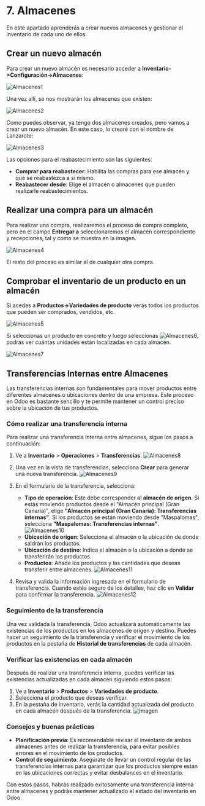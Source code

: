 # 7. Almacenes

En este apartado aprenderás a crear nuevos almacenes y gestionar el inventario de cada uno de ellos.

## Crear un nuevo almacén

Para crear un nuevo almacén es necesario acceder a **Inventario->Configuración->Almacenes**:

![Almacenes1](https://raw.githubusercontent.com/canarydev/SGE/refs/heads/main/static/images/UT3/almacenes1.png)

Una vez allí, se nos mostrarán los almacenes que existen:

![Almacenes2](https://raw.githubusercontent.com/canarydev/SGE/refs/heads/main/static/images/UT3/almacenes2.png)

Como puedes observar, ya tengo dos almacenes creados, pero vamos a crear un nuevo almacén. En este caso, lo crearé con el nombre de Lanzarote:

![Almacenes3](https://raw.githubusercontent.com/canarydev/SGE/refs/heads/main/static/images/UT3/almacenes3.png)

Las opciones para el reabastecimiento son las siguientes:
- **Comprar para reabastecer**: Habilita las compras para ese almacén y que se reabastezca a sí mismo.
- **Reabastecer desde**: Elige el almacén o almacenes que pueden realizarle reabastecimientos.

## Realizar una compra para un almacén

Para realizar una compra, realizaremos el proceso de compra completo, pero en el campo **Entregar a** seleccionaremos el almacén correspondiente y recepciones, tal y como se muestra en la imagen.

![Almacenes4](https://raw.githubusercontent.com/canarydev/SGE/refs/heads/main/static/images/UT3/almacenes4.png)

El resto del proceso es similar al de cualquier otra compra.

## Comprobar el inventario de un producto en un almacén

Si acedes a **Productos->Variedades de producto** verás todos los productos que pueden ser comprados, vendidos, etc. 

![Almacenes5](https://raw.githubusercontent.com/canarydev/SGE/refs/heads/main/static/images/UT3/almacenes5.png)

Si seleccionas un producto en concreto y luego seleccionas ![Almacenes6](https://raw.githubusercontent.com/canarydev/SGE/refs/heads/main/static/images/UT3/almacenes6.png), podrás ver cuántas unidades están localizadas en cada almacén.

![Almacenes7](https://raw.githubusercontent.com/canarydev/SGE/refs/heads/main/static/images/UT3/almacenes7.png)

## Transferencias Internas entre Almacenes

Las transferencias internas son fundamentales para mover productos entre diferentes almacenes o ubicaciones dentro de una empresa. Este proceso en Odoo es bastante sencillo y te permite mantener un control preciso sobre la ubicación de tus productos.

### Cómo realizar una transferencia interna

Para realizar una transferencia interna entre almacenes, sigue los pasos a continuación:

1. Ve a **Inventario** > **Operaciones** > **Transferencias**.
   ![Almacenes8](https://raw.githubusercontent.com/canarydev/SGE/refs/heads/main/static/images/UT3/almacenes8.png)

2. Una vez en la vista de transferencias, selecciona **Crear** para generar una nueva transferencia.
   ![Almacenes9](https://raw.githubusercontent.com/canarydev/SGE/refs/heads/main/static/images/UT3/almacenes9.png)

3. En el formulario de la transferencia, selecciona:
   - **Tipo de operación**: Este debe corresponder al **almacén de origen**. Si estás moviendo productos desde el "Almacén principal (Gran Canaria)", elige **"Almacén principal (Gran Canaria): Transferencias internas"**. Si los productos se están moviendo desde "Maspalomas", selecciona **"Maspalomas: Transferencias internas"**.
     ![Almacenes10](https://raw.githubusercontent.com/canarydev/SGE/refs/heads/main/static/images/UT3/almacenes10.png)
   - **Ubicación de origen**: Selecciona el almacén o la ubicación de donde saldrán los productos.
   - **Ubicación de destino**: Indica el almacén o la ubicación a donde se transferirán los productos.
   - **Productos**: Añade los productos y las cantidades que deseas transferir entre almacenes.
   ![Almacenes11](https://raw.githubusercontent.com/canarydev/SGE/refs/heads/main/static/images/UT3/almacenes11.png)

4. Revisa y valida la información ingresada en el formulario de transferencia. Cuando estés seguro de los detalles, haz clic en **Validar** para confirmar la transferencia.
   ![Almacenes12](https://raw.githubusercontent.com/canarydev/SGE/refs/heads/main/static/images/UT3/almacenes12.png)

### Seguimiento de la transferencia

Una vez validada la transferencia, Odoo actualizará automáticamente las existencias de los productos en los almacenes de origen y destino. Puedes hacer un seguimiento de la transferencia y verificar el movimiento de los productos en la pestaña de **Historial de transferencias** de cada almacén.

### Verificar las existencias en cada almacén

Después de realizar una transferencia interna, puedes verificar las existencias actualizadas en cada almacén siguiendo estos pasos:
1. Ve a **Inventario** > **Productos** > **Variedades de producto**.
2. Selecciona el producto que deseas verificar.
3. En la pestaña de inventario, verás la cantidad actualizada del producto en cada almacén después de la transferencia.
   ![imagen](https://ruta_para_la_imagen/almacenes_inventario_actualizado.png)

### Consejos y buenas prácticas
- **Planificación previa**: Es recomendable revisar el inventario de ambos almacenes antes de realizar la transferencia, para evitar posibles errores en el movimiento de los productos.
- **Control de seguimiento**: Asegúrate de llevar un control regular de las transferencias internas para garantizar que los productos siempre están en las ubicaciones correctas y evitar desbalances en el inventario.

Con estos pasos, habrás realizado exitosamente una transferencia interna entre almacenes y podrás mantener actualizado el estado del inventario en Odoo.
